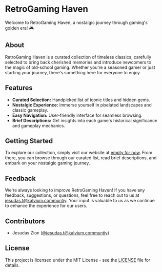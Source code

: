 # RetroGaming Haven

Welcome to RetroGaming Haven, a nostalgic journey through gaming's golden era! 🎮

## About

RetroGaming Haven is a curated collection of timeless classics, carefully selected to bring back cherished memories and introduce newcomers to the magic of old-school gaming. Whether you're a seasoned gamer or just starting your journey, there's something here for everyone to enjoy.

## Features

- **Curated Selection:** Handpicked list of iconic titles and hidden gems.
- **Nostalgic Experience:** Immerse yourself in pixelated landscapes and classic gameplay.
- **Easy Navigation:** User-friendly interface for seamless browsing.
- **Brief Descriptions:** Get insights into each game's historical significance and gameplay mechanics.

## Getting Started

To explore our collection, simply visit our website at [empty for now](). From there, you can browse through our curated list, read brief descriptions, and embark on your nostalgic gaming journey.

## Feedback

We're always looking to improve RetroGaming Haven! If you have any feedback, suggestions, or questions, feel free to reach out to us at [jesudas.t@kalvium.communtiy](mailto:jesudas.t@kalvium.community). Your input is valuable to us as we continue to enhance the experience for our users.

## Contributors

- Jesudas Zion (@jesudas.t@kalvium.communtiy)

## License

This project is licensed under the MIT License - see the [LICENSE](LICENSE) file for details.
   